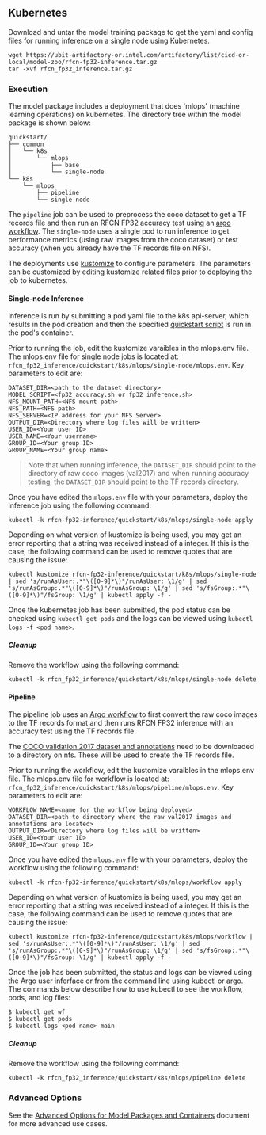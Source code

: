 <!--- 70. Kubernetes -->
## Kubernetes

Download and untar the model training package to get the yaml and config
files for running inference on a single node using Kubernetes.
```
wget https://ubit-artifactory-or.intel.com/artifactory/list/cicd-or-local/model-zoo/rfcn-fp32-inference.tar.gz
tar -xvf rfcn_fp32_inference.tar.gz
```

### Execution

The model package includes a deployment that does 'mlops' (machine learning
operations) on kubernetes.
The directory tree within the model package is shown below:
```
quickstart/
├── common
│   └── k8s
│       └── mlops
│           ├── base
│           └── single-node
└── k8s
    └── mlops
        ├── pipeline
        └── single-node
```

The `pipeline` job can be used to preprocess the coco dataset to get a
TF records file and then run an RFCN FP32 accuracy test using an
[argo workflow](https://github.com/argoproj/argo). The `single-node`
uses a single pod to run inference to get performance metrics (using raw
images from the coco dataset) or test accuracy (when you already have
the TF records file on NFS).

The deployments use [kustomize](https://kustomize.io/) to configure
parameters. The parameters can be customized by editing kustomize
related files prior to deploying the job to kubernetes.

#### Single-node Inference

Inference is run by submitting a pod yaml file to the k8s api-server,
which results in the pod creation and then the specified
[quickstart script](#quick-start-scripts) is run in the pod's container.

Prior to running the job, edit the kustomize varaibles in the mlops.env
file. The mlops.env file for single node jobs is located at:
`rfcn_fp32_inference/quickstart/k8s/mlops/single-node/mlops.env`.
Key parameters to edit are:
```
DATASET_DIR=<path to the dataset directory>
MODEL_SCRIPT=<fp32_accuracy.sh or fp32_inference.sh>
NFS_MOUNT_PATH=<NFS mount path>
NFS_PATH=<NFS path>
NFS_SERVER=<IP address for your NFS Server>
OUTPUT_DIR=<Directory where log files will be written>
USER_ID=<Your user ID>
USER_NAME=<Your username>
GROUP_ID=<Your group ID>
GROUP_NAME=<Your group name>
```

> Note that when running inference, the `DATASET_DIR` should point to the
> directory of raw coco images (val2017) and when running accuracy testing,
> the `DATASET_DIR` should point to the TF records directory.

Once you have edited the `mlops.env` file with your parameters,
deploy the inference job using the following command:
```
kubectl -k rfcn-fp32-inference/quickstart/k8s/mlops/single-node apply
```

Depending on what version of kustomize is being used, you may get an
error reporting that a string was received instead of a integer. If this
is the case, the following command can be used to remove quotes that
are causing the issue:
```
kubectl kustomize rfcn-fp32-inference/quickstart/k8s/mlops/single-node | sed 's/runAsUser:.*"\([0-9]*\)"/runAsUser: \1/g' | sed 's/runAsGroup:.*"\([0-9]*\)"/runAsGroup: \1/g' | sed 's/fsGroup:.*"\([0-9]*\)"/fsGroup: \1/g' | kubectl apply -f -
```

Once the kubernetes job has been submitted, the pod status can be
checked using `kubectl get pods` and the logs can be viewed using
`kubectl logs -f <pod name>`.

##### Cleanup

Remove the workflow using the following command:
```
kubectl -k rfcn_fp32_inference/quickstart/k8s/mlops/single-node delete
```

#### Pipeline

The pipeline job uses an [Argo workflow](https://github.com/argoproj/argo)
to first convert the raw coco images to the TF records format and then
runs RFCN FP32 inference with an accuracy test using the TF records file.

The [COCO validation 2017 dataset and annotations](https://cocodataset.org/#download)
need to be downloaded to a directory on nfs. These will be used to create
the TF records file.

Prior to running the workflow, edit the kustomize varaibles in the mlops.env
file. The mlops.env file for workflow is located at:
`rfcn_fp32_inference/quickstart/k8s/mlops/pipeline/mlops.env`.
Key parameters to edit are:
```
WORKFLOW_NAME=<name for the workflow being deployed>
DATASET_DIR=<path to directory where the raw val2017 images and annotations are located>
OUTPUT_DIR=<Directory where log files will be written>
USER_ID=<Your user ID>
GROUP_ID=<Your group ID>
```

Once you have edited the `mlops.env` file with your parameters,
deploy the workflow using the following command:
```
kubectl -k rfcn-fp32-inference/quickstart/k8s/mlops/workflow apply
```

Depending on what version of kustomize is being used, you may get an
error reporting that a string was received instead of a integer. If this
is the case, the following command can be used to remove quotes that
are causing the issue:
```
kubectl kustomize rfcn-fp32-inference/quickstart/k8s/mlops/workflow | sed 's/runAsUser:.*"\([0-9]*\)"/runAsUser: \1/g' | sed 's/runAsGroup:.*"\([0-9]*\)"/runAsGroup: \1/g' | sed 's/fsGroup:.*"\([0-9]*\)"/fsGroup: \1/g' | kubectl apply -f -
```

Once the job has been submitted, the status and logs can be viewed using
the Argo user inferface or from the command line using kubectl or argo.
The commands below describe how to use kubectl to see the workflow, pods,
and log files:
```
$ kubectl get wf
$ kubectl get pods
$ kubectl logs <pod name> main
```

##### Cleanup

Remove the workflow using the following command:
```
kubectl -k rfcn_fp32_inference/quickstart/k8s/mlops/pipeline delete
```

### Advanced Options

See the [Advanced Options for Model Packages and Containers](ModelPackagesAdvancedOptions.md)
document for more advanced use cases.
